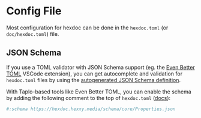 # Config File

Most configuration for hexdoc can be done in the `hexdoc.toml` (or `doc/hexdoc.toml`) file.

## JSON Schema

If you use a TOML validator with JSON Schema support (eg. the [Even Better TOML](https://marketplace.visualstudio.com/items?itemName=tamasfe.even-better-toml) VSCode extension), you can get autocomplete and validation for `hexdoc.toml` files by using the [autogenerated JSON Schema definition](https://hexdoc.hexxy.media/schema/core/Properties.json).

With Taplo-based tools like Even Better TOML, you can enable the schema by adding the following comment to the top of `hexdoc.toml` ([docs](https://taplo.tamasfe.dev/configuration/directives.html#the-schema-directive)):

```toml
#:schema https://hexdoc.hexxy.media/schema/core/Properties.json
```
